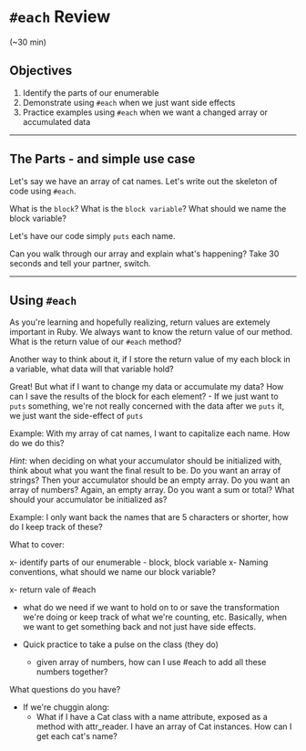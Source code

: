 # `#each` Review
(~30 min)

## Objectives
1. Identify the parts of our enumerable
1. Demonstrate using `#each` when we just want side effects
1. Practice examples using `#each` when we want a changed array or accumulated data

---
## The Parts - and simple use case

Let's say we have an array of cat names. Let's write out the skeleton of code using `#each`.

What is the `block`? 
What is the `block variable`?
What should we name the block variable?

Let's have our code simply `puts` each name. 

Can you walk through our array and explain what's happening? Take 30 seconds and tell your partner, switch.

---
## Using `#each`

As you're learning and hopefully realizing, return values are extemely important in Ruby. We always want to know the return value of our method. What is the return value of our `#each` method?

Another way to think about it, if I store the return value of my each block in a variable, what data will that variable hold?



Great! But what if I want to change my data or accumulate my data? How can I save the results of the block for each element?
    - If we just want to `puts` something, we're not really concerned with the data after we `puts` it, we just want the side-effect of `puts`



Example: With my array of cat names, I want to capitalize each name. How do we do this?

*Hint:* when deciding on what your accumulator should be initialized with, think about what you want the final result to be. Do you want an array of strings? Then your accumulator should be an empty array. Do you want an array of numbers? Again, an empty array. Do you want a sum or total? What should your accumulator be initialized as?

Example: I only want back the names that are 5 characters or shorter, how do I keep track of these?





What to cover:

x- identify parts of our enumerable
    - block, block variable
x- Naming conventions, what should we name our block variable?

x- return vale of #each

- what do we need if we want to hold on to or save the transformation we're doing or keep track of what we're counting, etc. Basically, when we want to get something back and not just have side effects. 
    

- Quick practice to take a pulse on the class (they do)
    - given array of numbers, how can I use #each to add all these numbers together?

What questions do you have?

- If we're chuggin along:
    - What if I have a Cat class with a name attribute, exposed as a method with attr_reader. I have an array of Cat instances. How can I get each cat's name?